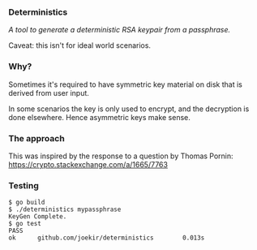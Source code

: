 ### Deterministics

 *A tool to generate a deterministic RSA keypair from a passphrase.*

 Caveat: this isn't for ideal world scenarios.

### Why?

Sometimes it's required to have symmetric key material on disk that
is derived from user input. 

In some scenarios the key is only used to encrypt, and the decryption is 
done elsewhere. Hence asymmetric keys make sense.
 
### The approach

This was inspired by the response to a question by Thomas Pornin:
https://crypto.stackexchange.com/a/1665/7763

### Testing

```
$ go build
$ ./deterministics mypassphrase
KeyGen Complete.
$ go test
PASS
ok      github.com/joekir/deterministics        0.013s
```

